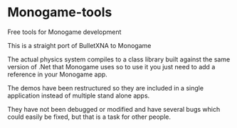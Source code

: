 # Monogame-tools
Free tools for Monogame development

This is a straight port of BulletXNA to Monogame

The actual physics system compiles to a class library built against the same version of .Net that Monogame uses so to use it you just need to add a reference in your Monogame app.

The demos have been restructured so they are included in a single application instead of multiple stand alone apps.

They have not been debugged or modified and have several bugs which could easily be fixed, but that is a task for other people.



